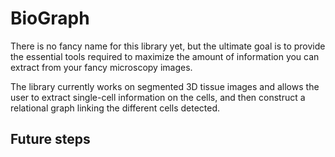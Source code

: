 # BioGraph

There is no fancy name for this library yet, but the ultimate goal is to provide the essential tools required to maximize the amount of information you can extract from your fancy microscopy images.

The library currently works on segmented 3D tissue images and allows the user to extract single-cell information on the cells, and then construct a relational graph linking the different cells detected.

## Future steps
